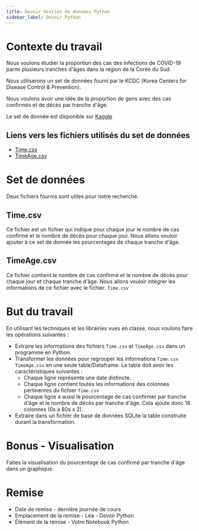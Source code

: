 ```yaml
---
title: Devoir Gestion de données Python
sidebar_label: Devoir Python
---
```


# Contexte du travail

Nous voulons étudier la proportion des cas des infections de COVID-19 parmi plusieurs tranches d'âges dans la région de la Corée du Sud.

Nous utiliserons un set de données fourni par le KCDC (Korea Centers for Disease Control & Prevention).

Nous voulons avoir une idée de la proportion de gens avec des cas confirmés et de décès par tranche d'âge.

Le set de donnée est disponible sur [Kaggle](https://www.kaggle.com/kimjihoo/coronavirusdataset)

## Liens vers les fichiers utilisés du set de données
* [Time.csv](pathname:///Time.csv)
* [TimeAge.csv](pathname:///TimeAge.csv)

# Set de données

Deux fichiers fournis sont utiles pour notre recherche.

## Time.csv

Ce fichier est un fichier qui indique pour chaque jour le nombre de cas confirmé et le nombre de décès pour chaque jour. Nous allons vouloir ajouter à ce set  de donnée les pourcentages de chaque tranche d'âge.

## TimeAge.csv

Ce fichier contient le nombre de cas confirmé et le nombre de décès pour chaque jour et chaque tranche d'âge. Nous allons vouloir intégrer les informations de ce fichier avec le fichier. `Time.csv`

# But du travail

En utilisant les techniques et les librairies vues en classe, nous voulons faire les opérations suivantes :

* Extraire les informations des fichiers `Time.csv` et `TimeAge.csv` dans un programme en Python.
* Transformer les données pour regrouper les informations `Time.csv` `TimeAge.csv` en une seule table/Dataframe. La table doit avoir les caractéristiques suivantes :
    * Chaque ligne représente une date distincte.
    * Chaque ligne contient toutes les informations des colonnes pertinentes du fichier `Time.csv`
    * Chaque ligne a aussi le pourcentage de cas confirmer par tranche d'âge et le nombre de décès par tranche d'âge. Cela ajoute donc 18 colonnes (0s à 80s x 2).
* Extraire dans un fichier de base de données SQLite la table construite durant la transformation.

# Bonus - Visualisation
Faites la visualisation du pourcentage de cas confirmé par tranche d'âge dans un graphique.

# Remise

* Date de remise - dernière journée de cours
* Emplacement de la remise - Léa - Devoir Python
* Élément de la remise - Votre Notebook Python